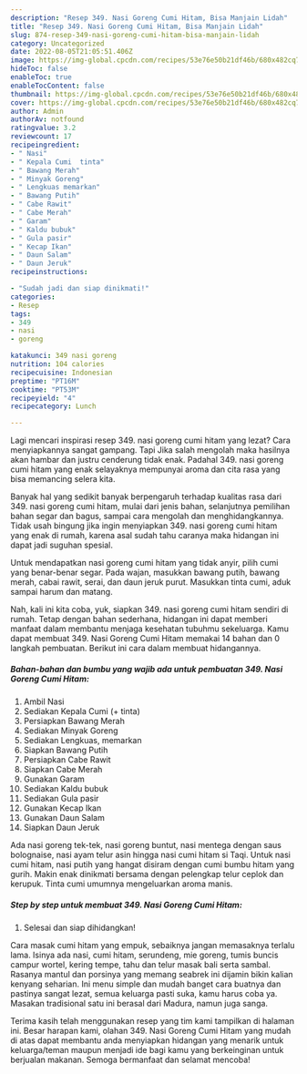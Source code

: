 ```yaml
---
description: "Resep 349. Nasi Goreng Cumi Hitam, Bisa Manjain Lidah"
title: "Resep 349. Nasi Goreng Cumi Hitam, Bisa Manjain Lidah"
slug: 874-resep-349-nasi-goreng-cumi-hitam-bisa-manjain-lidah
category: Uncategorized
date: 2022-08-05T21:05:51.406Z
image: https://img-global.cpcdn.com/recipes/53e76e50b21df46b/680x482cq70/349-nasi-goreng-cumi-hitam-foto-resep-utama.jpg
hideToc: false
enableToc: true
enableTocContent: false
thumbnail: https://img-global.cpcdn.com/recipes/53e76e50b21df46b/680x482cq70/349-nasi-goreng-cumi-hitam-foto-resep-utama.jpg
cover: https://img-global.cpcdn.com/recipes/53e76e50b21df46b/680x482cq70/349-nasi-goreng-cumi-hitam-foto-resep-utama.jpg
author: Admin
authorAv: notfound
ratingvalue: 3.2
reviewcount: 17
recipeingredient:
- " Nasi"
- " Kepala Cumi  tinta"
- " Bawang Merah"
- " Minyak Goreng"
- " Lengkuas memarkan"
- " Bawang Putih"
- " Cabe Rawit"
- " Cabe Merah"
- " Garam"
- " Kaldu bubuk"
- " Gula pasir"
- " Kecap Ikan"
- " Daun Salam"
- " Daun Jeruk"
recipeinstructions:

- "Sudah jadi dan siap dinikmati!"
categories:
- Resep
tags:
- 349
- nasi
- goreng

katakunci: 349 nasi goreng 
nutrition: 104 calories
recipecuisine: Indonesian
preptime: "PT16M"
cooktime: "PT53M"
recipeyield: "4"
recipecategory: Lunch

---
```



Lagi mencari inspirasi resep 349. nasi goreng cumi hitam yang lezat? Cara menyiapkannya sangat gampang. Tapi Jika salah mengolah maka hasilnya akan hambar dan justru cenderung tidak enak. Padahal 349. nasi goreng cumi hitam yang enak selayaknya mempunyai aroma dan cita rasa yang bisa memancing selera kita.


Banyak hal yang sedikit banyak berpengaruh terhadap kualitas rasa dari 349. nasi goreng cumi hitam, mulai dari jenis bahan, selanjutnya pemilihan bahan segar dan bagus, sampai cara mengolah dan menghidangkannya. Tidak usah bingung jika ingin menyiapkan 349. nasi goreng cumi hitam yang enak di rumah, karena asal sudah tahu caranya maka hidangan ini dapat jadi suguhan spesial.

Untuk mendapatkan nasi goreng cumi hitam yang tidak anyir, pilih cumi yang benar-benar segar. Pada wajan, masukkan bawang putih, bawang merah, cabai rawit, serai, dan daun jeruk purut. Masukkan tinta cumi, aduk sampai harum dan matang.


Nah, kali ini kita coba, yuk, siapkan 349. nasi goreng cumi hitam sendiri di rumah. Tetap dengan bahan sederhana, hidangan ini dapat memberi manfaat dalam membantu menjaga kesehatan tubuhmu sekeluarga. Kamu dapat membuat 349. Nasi Goreng Cumi Hitam memakai 14 bahan dan 0 langkah pembuatan. Berikut ini cara dalam membuat hidangannya.

<!--inarticleads1-->

##### Bahan-bahan dan bumbu yang wajib ada untuk pembuatan 349. Nasi Goreng Cumi Hitam:

1. Ambil  Nasi
1. Sediakan  Kepala Cumi (+ tinta)
1. Persiapkan  Bawang Merah
1. Sediakan  Minyak Goreng
1. Sediakan  Lengkuas, memarkan
1. Siapkan  Bawang Putih
1. Persiapkan  Cabe Rawit
1. Siapkan  Cabe Merah
1. Gunakan  Garam
1. Sediakan  Kaldu bubuk
1. Sediakan  Gula pasir
1. Gunakan  Kecap Ikan
1. Gunakan  Daun Salam
1. Siapkan  Daun Jeruk


Ada nasi goreng tek-tek, nasi goreng buntut, nasi mentega dengan saus bolognaise, nasi ayam telur asin hingga nasi cumi hitam si Taqi. Untuk nasi cumi hitam, nasi putih yang hangat disiram dengan cumi bumbu hitam yang gurih. Makin enak dinikmati bersama dengan pelengkap telur ceplok dan kerupuk. Tinta cumi umumnya mengeluarkan aroma manis. 

<!--inarticleads2-->

##### Step by step untuk membuat 349. Nasi Goreng Cumi Hitam:


1. Selesai dan siap dihidangkan!

Cara masak cumi hitam yang empuk, sebaiknya jangan memasaknya terlalu lama. Isinya ada nasi, cumi hitam, serundeng, mie goreng, tumis buncis campur wortel, kering tempe, tahu dan telur masak bali serta sambal. Rasanya mantul dan porsinya yang memang seabrek ini dijamin bikin kalian kenyang seharian. Ini menu simple dan mudah banget cara buatnya dan pastinya sangat lezat, semua keluarga pasti suka, kamu harus coba ya. Masakan tradisional satu ini berasal dari Madura, namun juga sanga. 

Terima kasih telah menggunakan resep yang tim kami tampilkan di halaman ini. Besar harapan kami, olahan 349. Nasi Goreng Cumi Hitam yang mudah di atas dapat membantu anda menyiapkan hidangan yang menarik untuk keluarga/teman maupun menjadi ide bagi kamu yang berkeinginan untuk berjualan makanan. Semoga bermanfaat dan selamat mencoba!

